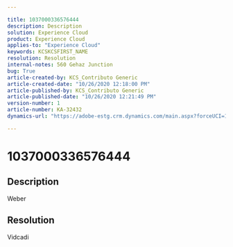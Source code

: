 ```yaml
---

title: 1037000336576444  
description: Description  
solution: Experience Cloud  
product: Experience Cloud  
applies-to: "Experience Cloud"  
keywords: KCSKCSFIRST_NAME  
resolution: Resolution  
internal-notes: 560 Gehaz Junction  
bug: True  
article-created-by: KCS_Contributo Generic  
article-created-date: "10/26/2020 12:18:00 PM"  
article-published-by: KCS_Contributo Generic  
article-published-date: "10/26/2020 12:21:49 PM"  
version-number: 1  
article-number: KA-32432  
dynamics-url: "https://adobe-estg.crm.dynamics.com/main.aspx?forceUCI=1&pagetype=entityrecord&etn=knowledgearticle&id=92135746-8517-eb11-a813-000d3a3038a2"

---
```


# 1037000336576444

## Description

Weber

## Resolution

Vidcadi
